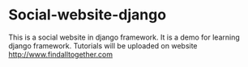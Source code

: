 # Social-website-django
This is a social website in django framework. It is a demo for learning django framework. Tutorials will be uploaded on website http://www.findalltogether.com
